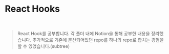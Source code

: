 # React Hooks

<br />

> React Hook를 공부합니다. 각 폴더 내에 Notion을 통해 공부한 내용을 정리했습니다.
> 추가적으로 기존에 분산되어있던 repo를 하나의 repo로 합치는 경험을 할 수 있었습니다.(subtree)
